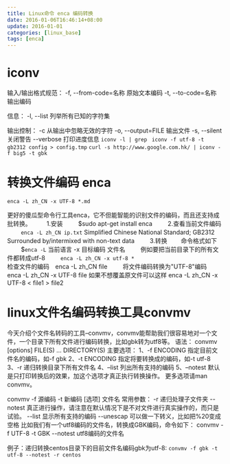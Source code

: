 ```yaml
---
title: Linux命令 enca 编码转换
date: 2016-01-06T16:46:14+08:00
update: 2016-01-01
categories: [linux_base]
tags: [enca]
---
```

# iconv
输入/输出格式规范：
-f, --from-code=名称 原始文本编码
-t, --to-code=名称 输出编码

信息：
-l, --list 列举所有已知的字符集

输出控制：
-c 从输出中忽略无效的字符
-o, --output=FILE 输出文件
-s, --silent 关闭警告
--verbose 打印进度信息
`iconv -l | grep `
`iconv -f utf-8 -t gb2312 config > config.tmp`
`curl -s http://www.google.com.hk/ | iconv -f big5 -t gbk`

# 转换文件编码 enca
`enca -L zh_CN -x UTF-8 *.md`

更好的傻瓜型命令行工具enca，它不但能智能的识别文件的编码，而且还支持成批转换。  　　
1.安装  　　
$sudo apt-get install enca  　　
2.查看当前文件编码  　　
`enca -L zh_CN ip.txt`     Simplified Chinese National Standard; GB2312     Surrounded by/intermixed with non-text data  　　
3.转换  　　命令格式如下  　　
$`enca -L` 当前语言 -x 目标编码 文件名  　　
例如要把当前目录下的所有文件都转成utf-8  　　
`enca -L zh_CN -x utf-8 *`     
检查文件的编码　enca -L zh_CN file   　　
将文件编码转换为"UTF-8"编码　 enca -L zh_CN -x UTF-8 file
如果不想覆盖原文件可以这样         enca -L zh_CN -x UTF-8 < file1 > file2

# linux文件名编码转换工具convmv
今天介绍个文件名转码的工具–convmv，convmv能帮助我们很容易地对一个文件，一个目录下所有文件进行编码转换，比如gbk转为utf8等。
语法：
convmv [options] FILE(S) … DIRECTORY(S)
主要选项：
1、-f ENCODING
指定目前文件名的编码，如-f gbk
2、-t ENCODING
指定将要转换成的编码，如-t utf-8
3、-r
递归转换目录下所有文件名
4、–list
列出所有支持的编码
5、–notest
默认是只打印转换后的效果，加这个选项才真正执行转换操作。
更多选项请man convmv。

convmv -f 源编码 -t 新编码 [选项] 文件名
常用参数：
   -r 递归处理子文件夹
   --notest 真正进行操作，请注意在默认情况下是不对文件进行真实操作的，而只是试验。
   --list 显示所有支持的编码
   --unescap 可以做一下转义，比如把%20变成空格
比如我们有一个utf8编码的文件名，转换成GBK编码，命令如下：
convmv -f UTF-8 -t GBK --notest utf8编码的文件名

例子：递归转换centos目录下的目前文件名编码gbk为utf-8:
`convmv -f gbk -t utf-8 --notest -r centos`
